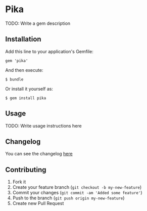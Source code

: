 # Pika

TODO: Write a gem description

## Installation

Add this line to your application's Gemfile:

    gem 'pika'

And then execute:

    $ bundle

Or install it yourself as:

    $ gem install pika

## Usage

TODO: Write usage instructions here

## Changelog

You can see the changelog [here](https://github.com/davide-targa/pika/blob/master/CHANGELOG.md)

## Contributing

1. Fork it
2. Create your feature branch (`git checkout -b my-new-feature`)
3. Commit your changes (`git commit -am 'Added some feature'`)
4. Push to the branch (`git push origin my-new-feature`)
5. Create new Pull Request
